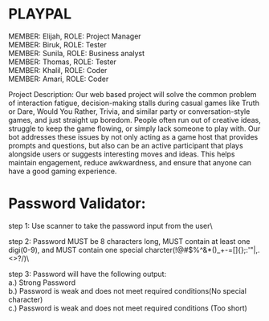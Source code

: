 # PLAYPAL 

MEMBER: Elijah,           ROLE: Project Manager\
MEMBER: Biruk,            ROLE: Tester\
MEMBER: Sunila,           ROLE: Business analyst\
MEMBER: Thomas,           ROLE: Tester\
MEMBER: Khalil,           ROLE: Coder\
MEMBER: Amari,            ROLE: Coder

Project Description: 
Our web based project will solve the common problem of interaction fatigue, decision-making stalls during casual games like Truth or Dare, Would You Rather, Trivia, and similar party or conversation-style games, and just straight up boredom. People often run out of creative ideas, struggle to keep the game flowing, or simply lack someone to play with. Our bot addresses these issues by not only acting as a game host that provides prompts and questions, but also can be an active participant that plays alongside users or suggests interesting moves and ideas. This helps maintain engagement, reduce awkwardness, and ensure that anyone can have a good gaming experience.

# Password Validator:

step 1: Use scanner to take the password input from the user\

step 2: Password MUST be 8 characters long, MUST contain at least one digi(0-9), and MUST contain one special charcter(!@#$%^&*()_+-=[]{};:'"\|,.<>?/)\

step 3: Password will have the following output:\
  a.) Strong Password\
  b.) Password is weak and does not meet required conditions(No special character)\
  c.) Password is weak and does not meet required conditions (Too short)




